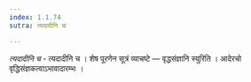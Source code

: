 ```yaml
---
index: 1.1.74
sutra: त्यदादीनि च

---
```

_त्यदादीनि च_ - त्यदादीनि च । शेष पूरणेन सूत्रं व्याचष्टे — वृद्धसंज्ञानि स्युरिति । आदेरचो वृद्धिसंज्ञकत्वाऽभावादारम्भः । 